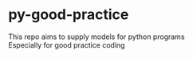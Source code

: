 # py-good-practice
This repo aims to supply models for python programs   
Especially for good practice coding   
